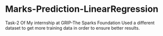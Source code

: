 # Marks-Prediction-LinearRegression
Task-2 Of My internship at GRIP-The Sparks Foundation
Used a different dataset to get more training data in order to ensure better results.

